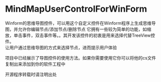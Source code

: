 # MindMapUserControlForWinForm
Winform的思维导图控件，可以用这个自定义控件在Winform程序上生成思维导图，并允许你编辑节点/添加节点/删除节点
它拥有一些较为简单的功能，如缩放，单击事件，双击事件等。。其开发该控件的初衷是用来选择代替TreeView控件。<br/>让用户通过思维导图的方式来选择节点，进而提示用户体验

项目中已经展示了导图控件的使用方法。如果你需要使用它你可以将他的cs文件复制出来添加到你的软件工程中

开源程序转载时请注明出处
